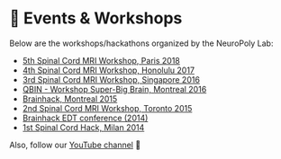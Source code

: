 # 📅  Events & Workshops

Below are the workshops/hackathons organized by the NeuroPoly Lab:

* [5th Spinal Cord MRI Workshop, Paris 2018](http://www.neuro.polymtl.ca/_media/links/spinalcordmriworkshop2018.pdf)
* [4th Spinal Cord MRI Workshop, Honolulu 2017](http://www.neuro.polymtl.ca/_media/links/spinalcordmriworkshop2017.pdf)
* [3rd Spinal Cord MRI Workshop, Singapore 2016](http://www.neuro.polymtl.ca/_media/links/spinalcordmriworkshop2016.pdf)
* [QBIN - Workshop Super-Big Brain, Montreal 2016](https://www.rbiq-qbin.qc.ca/en/event/4322)
* [Brainhack, Montreal 2015](https://www.rbiq-qbin.qc.ca/en/event/3790)
* [2nd Spinal Cord MRI Workshop, Toronto 2015](http://goo.gl/MgZdqj)
* [Brainhack EDT conference \(2014\)](http://brainhack.org/brainhack-edt/)
* [1st Spinal Cord Hack, Milan 2014](http://brainhack.org/categories/spinalcordhack2014/)

Also, follow our [YouTube channel](https://www.youtube.com/channel/UCCuMZye0AuGytw-Mv_4ZzfA/playlists) 🚀



